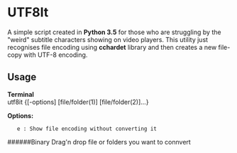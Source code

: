 # UTF8It
A simple script created in **Python 3.5** for those who are struggling by the "weird" subtitle characters showing on video players. This utility just recognises file encoding using **cchardet** library and then creates a new file-copy with UTF-8 encoding.

## Usage
<b>Terminal</b><br/>
utf8it {[-options] [file/folder(1)] [file/folder(2)]...}<br/>

<b>Options:</b><br/>

       e : Show file encoding without converting it
######Binary
Drag'n drop file or folders you want to connvert
